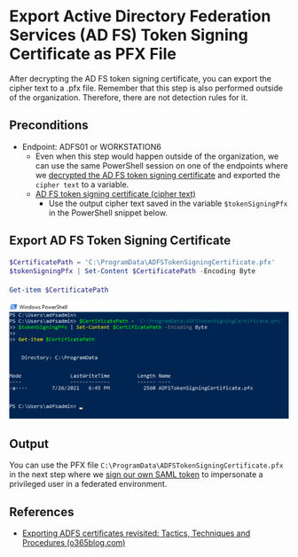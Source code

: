 # Export Active Directory Federation Services (AD FS) Token Signing Certificate as PFX File

After decrypting the AD FS token signing certificate, you can export the cipher text to a .pfx file. Remember that this step is also performed outside of the organization. Therefore, there are not detection rules for it.

## Preconditions
* Endpoint: ADFS01 or WORKSTATION6
    * Even when this step would happen outside of the organization, we can use the same PowerShell session on one of the endpoints where we [decrypted the AD FS token signing certificate](decryptADFSTokenSigningCertificate.md) and exported the `cipher text` to a variable.
    * [AD FS token signing certificate (cipher text)](decryptADFSTokenSigningCertificate.md)
        * Use the output cipher text saved in the variable `$tokenSigningPfx` in the PowerShell snippet below.

## Export AD FS Token Signing Certificate

```PowerShell
$CertificatePath = 'C:\ProgramData\ADFSTokenSigningCertificate.pfx'
$tokenSigningPfx | Set-Content $CertificatePath -Encoding Byte

Get-item $CertificatePath
```

![](../../resources/images/simulate_detect/credential-access/exportADFSTokenSigningCertificate/2021-05-19_28_export_certificate.png)

## Output

You can use the PFX file `C:\ProgramData\ADFSTokenSigningCertificate.pfx` in the next step where we [sign our own SAML token](signSAMLToken.md) to impersonate a privileged user in a federated environment.

## References
* [Exporting ADFS certificates revisited: Tactics, Techniques and Procedures (o365blog.com)](https://o365blog.com/post/adfs/)